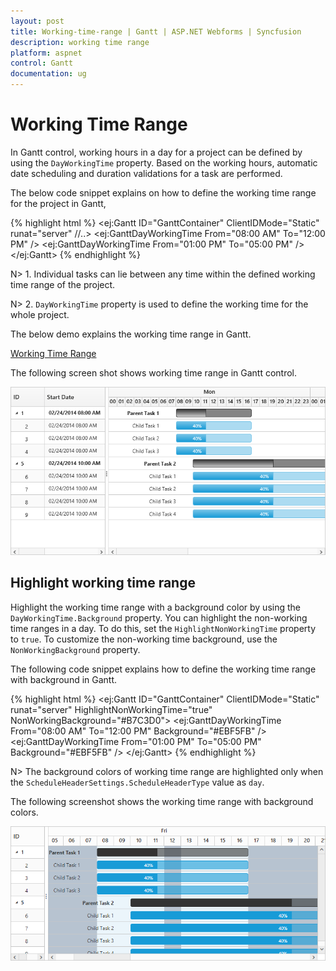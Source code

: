 ```yaml
---
layout: post
title: Working-time-range | Gantt | ASP.NET Webforms | Syncfusion
description: working time range
platform: aspnet
control: Gantt
documentation: ug
---
```


# Working Time Range

In Gantt control, working hours in a day for a project can be defined by using the `DayWorkingTime` property. Based on the working hours, automatic date scheduling and duration validations for a task are performed.

The below code snippet explains on how to define the working time range for the project in Gantt,

{% highlight html %}
<ej:Gantt ID="GanttContainer" ClientIDMode="Static" runat="server" //..>
    <DayWorkingTime>
        <ej:GanttDayWorkingTime From="08:00 AM" To="12:00 PM" />
        <ej:GanttDayWorkingTime From="01:00 PM" To="05:00 PM" />
    </DayWorkingTime>
</ej:Gantt>
{% endhighlight %}

N> 1. Individual tasks can lie between any time within the defined working time range of the project.

N> 2. `DayWorkingTime` property is used to define the working time for the whole project.

The below demo explains the working time range in Gantt.

[Working Time Range](https://asp.syncfusion.com/demos/web/gantt/ganttworkingtimerange.aspx)

The following screen shot shows working time range in Gantt control. 

![](Working-time-range_images/Working-time-range_img1.png)

## Highlight working time range

Highlight the working time range with a background color by using the `DayWorkingTime.Background` property. You can highlight the non-working time ranges in a day. To do this, set the `HighlightNonWorkingTime` property to `true`. To customize the non-working time background, use the `NonWorkingBackground` property.

The following code snippet explains how to define the working time range with background in Gantt.

{% highlight html %}
<ej:Gantt ID="GanttContainer" ClientIDMode="Static" runat="server" HighlightNonWorkingTime="true" NonWorkingBackground="#B7C3D0">
    <DayWorkingTime>
        <ej:GanttDayWorkingTime From="08:00 AM" To="12:00 PM" Background="#EBF5FB" />
        <ej:GanttDayWorkingTime From="01:00 PM" To="05:00 PM" Background="#EBF5FB" />
    </DayWorkingTime>
</ej:Gantt>
{% endhighlight %}

N> The background colors of working time range are highlighted only when the `ScheduleHeaderSettings.ScheduleHeaderType` value as `day`.

The following screenshot shows the working time range with background colors.

![](Working-time-range_images/Working-time-range_img2.png)

